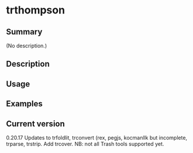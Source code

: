 # trthompson

## Summary

(No description.)

## Description

## Usage

## Examples

## Current version

0.20.17 Updates to trfoldlit, trconvert (rex, pegjs, kocmanllk but incomplete, trparse, trstrip. Add trcover. NB: not all Trash tools supported yet.

